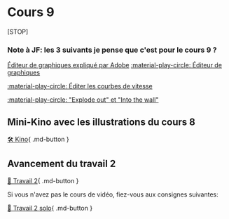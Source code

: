 # Cours 9    

[STOP]


### Note à JF: les 3 suivants je pense que c'est pour le cours 9 ?
[Éditeur de graphiques expliqué par Adobe](https://helpx.adobe.com/ca_fr/after-effects/using/animation-basics.html#the_graph_editor)
[:material-play-circle: Éditeur de graphiques]()

[:material-play-circle: Éditer les courbes de vitesse]()

[:material-play-circle: "Explode out" et "Into the wall"]()




## Mini-Kino avec les illustrations du cours 8
[🛠️ Kino](exercices_ae/kino.md){ .md-button }          

## Avancement du travail 2   
[💼 Travail 2](exercices_ae/travail2.md){ .md-button }          

Si vous n'avez pas le cours de vidéo, fiez-vous aux consignes suivantes:     

[💼 Travail 2 solo](exercices_ae/travail2_solo.md){ .md-button }          
